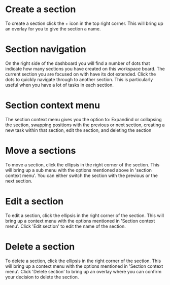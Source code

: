 # Create a section

To create a section click the + icon in the top right corner. This will bring up an overlay for you to give the section a name.

# Section navigation

On the right side of the dashboard you will find a number of dots that indicate how many sections you have created on this workspace board. The current section you are focused on with have its dot extended. Click the dots to quickly navigate through to another section. This is particularly useful when you have a lot of tasks in each section.

# Section context menu

The section context menu gives you the option to: Expandind or collapsing the section, swapping positions with the previous or next section, creating a new task within that section, edit the section, and deleting the section

# Move a sections

To move a section, click the ellipsis in the right corner of the section. This will bring up a sub menu with the options mentioned above in 'section context menu'. You can either switch the section with the previous or the next section.

# Edit a section

To edit a section, click the ellipsis in the right corner of the section. This will bring up a context menu with the options mentioned in 'Section context menu'. Click 'Edit section' to edit the name of the section.

# Delete a section

To delete a section, click the ellipsis in the right corner of the section. This will bring up a context menu with the options mentioned in 'Section context menu'. Click 'Delete section' to bring up an overlay where you can confirm your decision to delete the section.
